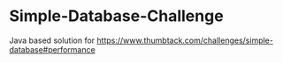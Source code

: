 # Simple-Database-Challenge
Java based solution for https://www.thumbtack.com/challenges/simple-database#performance

